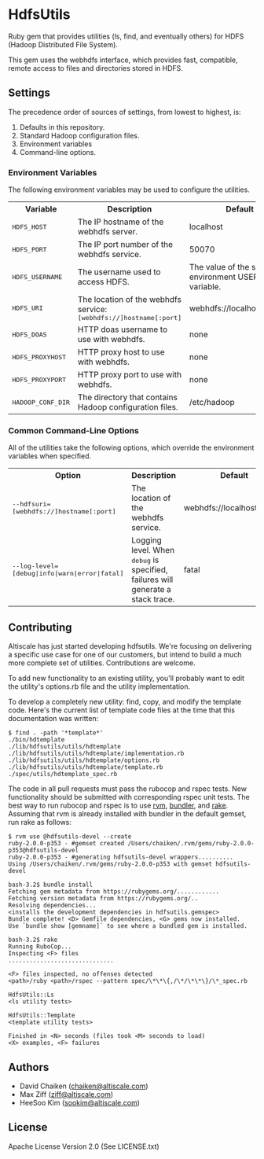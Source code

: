 # HdfsUtils

Ruby gem that provides utilities (ls, find, and eventually others) for
HDFS (Hadoop Distributed File System).

This gem uses the webhdfs interface, which provides fast, compatible,
remote access to files and directories stored in HDFS.

## Settings

The precedence order of sources of settings, from lowest to highest, is:

1. Defaults in this repository.
2. Standard Hadoop configuration files.
3. Environment variables
4. Command-line options.

### Environment Variables

The following environment variables may be used to configure the utilities.

<table>
  <tr>
    <th>Variable</th>
    <th>Description</th>
    <th>Default</th>
  </tr>
  <tr>
    <td><tt>HDFS_HOST</tt></td>
    <td>The IP hostname of the webhdfs server.</td>
    <td>localhost</td>
  </tr>
  <tr>
    <td><tt>HDFS_PORT</tt></td>
    <td>The IP port number of the webhdfs service.</td>
    <td>50070</td>
  </tr>
  <tr>
    <td><tt>HDFS_USERNAME<tt></td>
    <td>The username used to access HDFS.</td>
    <td>The value of the shell environment USER variable.</td>
  </tr>
  <tr>
    <td><tt>HDFS_URI</tt></td>
    <td>The location of the webhdfs service: <tt>[webhdfs://]hostname[:port]<tt></td>
    <td>webhdfs://localhost:50070</td>
  </tr>
  <tr>
    <td><tt>HDFS_DOAS</tt></td>
    <td>HTTP doas username to use with webhdfs.</td>
    <td>none</td>
  </tr>
  <tr>
    <td><tt>HDFS_PROXYHOST</tt></td>
    <td>HTTP proxy host to use with webhdfs.</td>
    <td>none</td>
  </tr>
  <tr>
    <td><tt>HDFS_PROXYPORT</tt></td>
    <td>HTTP proxy port to use with webhdfs.</td>
    <td>none</td>
  </tr>
  <tr>
    <td><tt>HADOOP_CONF_DIR</tt></td>
    <td>The directory that contains Hadoop configuration files.</td>
    <td>/etc/hadoop</td>
  </tr>
</table>

### Common Command-Line Options

All of the utilities take the following options, which override the environment variables when specified.

<table>
  <tr>
    <th>Option</th>
    <th>Description</th>
    <th>Default</th>
  </tr>
  <tr>
    <td><tt>--hdfsuri=[webhdfs://]hostname[:port]</tt></td>
    <td>The location of the webhdfs service.</td>
    <td>webhdfs://localhost:50070</td>
  </tr>
  <tr>
    <td><tt>--log-level=[debug|info|warn|error|fatal]</tt></td>
    <td>Logging level.  When <tt>debug</tt> is specified, failures will generate a stack trace.</td>
    <td>fatal</td>
  </tr>
</table>

## Contributing

Altiscale has just started developing hdfsutils.  We're focusing on delivering a specific use case for one of our customers, but intend to build a much more complete set of utilities.  Contributions are welcome.

To add new functionality to an existing utility, you'll probably want to edit the utility's options.rb file and the utility implementation.

To develop a completely new utility: find, copy, and modify the template code.  Here's the current list of template code files at the time that this documentation was written:
```
$ find . -path '*template*'
./bin/hdtemplate
./lib/hdfsutils/utils/hdtemplate
./lib/hdfsutils/utils/hdtemplate/implementation.rb
./lib/hdfsutils/utils/hdtemplate/options.rb
./lib/hdfsutils/utils/hdtemplate/template.rb
./spec/utils/hdtemplate_spec.rb
```

The code in all pull requests must pass the rubocop and rspec tests.  New functionality should be submitted with corresponding rspec unit tests.  The best way to run rubocop and rspec is to use [rvm](http://rvm.io/), [bundler](http://bundler.io), and [rake](https://rubygems.org/gems/rake).  Assuming that rvm is already installed with bundler in the default gemset, run rake as follows:
```
$ rvm use @hdfsutils-devel --create
ruby-2.0.0-p353 - #gemset created /Users/chaiken/.rvm/gems/ruby-2.0.0-p353@hdfsutils-devel
ruby-2.0.0-p353 - #generating hdfsutils-devel wrappers..........
Using /Users/chaiken/.rvm/gems/ruby-2.0.0-p353 with gemset hdfsutils-devel
```
```
bash-3.2$ bundle install
Fetching gem metadata from https://rubygems.org/............
Fetching version metadata from https://rubygems.org/..
Resolving dependencies...
<installs the development dependencies in hdfsutils.gemspec>
Bundle complete! <D> Gemfile dependencies, <G> gems now installed.
Use `bundle show [gemname]` to see where a bundled gem is installed.
```
```
bash-3.2$ rake
Running RuboCop...
Inspecting <F> files
..............................

<F> files inspected, no offenses detected
<path>/ruby <path>/rspec --pattern spec/\*\*\{,/\*/\*\*\}/\*_spec.rb

HdfsUtils::Ls
<ls utility tests>

HdfsUtils::Template
<template utility tests>

Finished in <N> seconds (files took <M> seconds to load)
<X> examples, <F> failures
```

## Authors

- David Chaiken (chaiken@altiscale.com)
- Max Ziff (ziff@altiscale.com)
- HeeSoo Kim (sookim@altiscale.com)

## License

Apache License Version 2.0 (See LICENSE.txt)
